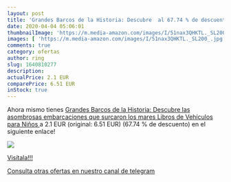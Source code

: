 ```yaml
---
layout: post
title: 'Grandes Barcos de la Historia: Descubre  al 67.74 % de descuento'
date: 2020-04-04 05:06:01
thumbnailImage: 'https://m.media-amazon.com/images/I/51nax3QHKTL._SL200_.jpg'
images: [ 'https://m.media-amazon.com/images/I/51nax3QHKTL._SL200_.jpg' ]
comments: true
category: ofertas
author: ring
slug: 1640810277
description:
actualPrice: 2.1 EUR
comparePrice: 6.51 EUR
inStock: true
---
```


Ahora mismo tienes [Grandes Barcos de la Historia: Descubre las asombrosas embarcaciones que surcaron los mares  Libros de Vehículos para Niños ](https://www.amazon.com/dp/1640810277/?tag=redken08-20) a 2.1 EUR (original: 6.51 EUR) (67.74 %  de descuento) en el siguiente enlace!

[![](https://m.media-amazon.com/images/I/51nax3QHKTL._SL200_.jpg)](https://www.amazon.com/dp/1640810277/?tag=redken08-20)

[Visítala!!!](https://www.amazon.com/dp/1640810277/?tag=redken08-20)

[Consulta otras ofertas en nuestro canal de telegram](https://t.me/s/ofertas25)
